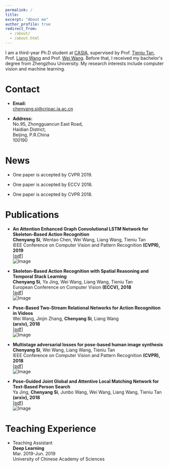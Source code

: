 ```yaml
---
permalink: /
title: 
excerpt: "About me"
author_profile: true
redirect_from: 
  - /about/
  - /about.html
---
```


  I am a third-year Ph.D student at [CASIA](http://www.ia.cas.cn/), supervised by Prof. [Tieniu Tan](http://cripac.ia.ac.cn/CN/column/item83.shtml), Prof. [Liang Wang](http://sourcedb.ia.cas.cn/cn/iaexpert/201010/t20101013_2986122.html) and Prof. [Wei Wang](http://cripac.ia.ac.cn/en/EN/column/item118.shtml). Before that, I received my bachelor's degree from Zhengzhou University. My research interests include computer vision and machine learning.
  
# Contact

   * **Email:** <br /> chenyang.si@cripac.ia.ac.cn

   * **Address:** <br /> </address>No.95, Zhongguancun East Road,</address><br /> Haidian District,<br /> Beijing, P.R.China<br /> </address>100190</address>
   



# News

   * One paper is accepted by CVPR 2019.

   * One paper is accepted by ECCV 2018.

   * One paper is accepted by CVPR 2018.



# Publications

* **An Attention Enhanced Graph Convolutional LSTM Network for Skeleton-Based Action Recognition**<br /> **Chenyang Si**, Wentao Chen,  Wei Wang, Liang Wang, Tieniu Tan<br /> IEEE Conference on Computer Vision and Pattern Recognition **(CVPR), 2019**<br /> [[pdf](https://arxiv.org/pdf/1902.09130.pdf)]
<br /> ![Image](src) 

* **Skeleton-Based Action Recognition with Spatial Reasoning and Temporal Stack Learning**<br /> **Chenyang Si**, Ya Jing, Wei Wang, Liang Wang, Tieniu Tan<br /> European Conference on Computer Vision **(ECCV), 2018**<br /> [[pdf](http://openaccess.thecvf.com/content_ECCV_2018/papers/Chenyang_Si_Skeleton-Based_Action_Recognition_ECCV_2018_paper.pdf)]
<br /> ![Image](src) 

* **Pose-Based Two-Stream Relational Networks for Action Recognition in Videos**<br /> Wei Wang, Jinjin Zhang, **Chenyang Si**, Liang Wang<br /> **(arxiv), 2018**<br /> [[pdf](https://arxiv.org/pdf/1805.08484.pdf)]
<br /> ![Image](src) 

* **Multistage adversarial losses for pose-based human image synthesis**<br /> **Chenyang Si**, Wei Wang, Liang Wang, Tieniu Tan<br /> IEEE Conference on Computer Vision and Pattern Recognition **(CVPR), 2018**<br /> [[pdf](http://openaccess.thecvf.com/content_cvpr_2018/papers/Si_Multistage_Adversarial_Losses_CVPR_2018_paper.pdf)]
<br /> ![Image](src) 

* **Pose-Guided Joint Global and Attentive Local Matching Network for Text-Based Person Search**<br /> Ya Jing, **Chenyang Si**, Junbo Wang, Wei Wang, Liang Wang, Tieniu Tan<br /> **(arxiv), 2018**<br /> [[pdf](https://arxiv.org/pdf/1809.08440.pdf)]
<br /> ![Image](src) 



# Teaching Experience

* Teaching Assistant<br /> **Deep Learning**<br /> Mar. 2019-Jun. 2019<br /> University of Chinese Academy of Sciences
